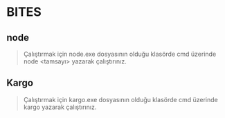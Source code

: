 # BITES
## node
> Çalıştırmak için node.exe dosyasının olduğu klasörde cmd üzerinde node <tamsayı> yazarak çalıştırınız.

## Kargo
> Çalıştırmak için kargo.exe dosyasının olduğu klasörde cmd üzerinde kargo yazarak çalıştırınız.